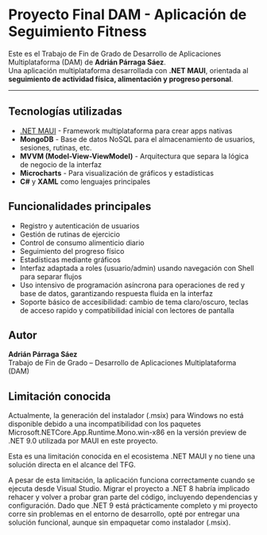 # Proyecto Final DAM - Aplicación de Seguimiento Fitness

Este es el Trabajo de Fin de Grado de Desarrollo de Aplicaciones Multiplataforma (DAM) de **Adrián Párraga Sáez**.  
Una aplicación multiplataforma desarrollada con **.NET MAUI**, orientada al **seguimiento de actividad física, alimentación y progreso personal**.

---

## Tecnologías utilizadas

- [.NET MAUI](https://learn.microsoft.com/dotnet/maui/) - Framework multiplataforma para crear apps nativas
- **MongoDB** - Base de datos NoSQL para el almacenamiento de usuarios, sesiones, rutinas, etc.
- **MVVM (Model-View-ViewModel)** - Arquitectura que separa la lógica de negocio de la interfaz
- **Microcharts** - Para visualización de gráficos y estadísticas
- **C#** y **XAML** como lenguajes principales

## Funcionalidades principales

- Registro y autenticación de usuarios  
- Gestión de rutinas de ejercicio  
- Control de consumo alimenticio diario  
- Seguimiento del progreso físico  
- Estadísticas mediante gráficos  
- Interfaz adaptada a roles (usuario/admin) usando navegación con Shell para separar flujos  
- Uso intensivo de programación asíncrona para operaciones de red y base de datos, garantizando respuesta fluida en la interfaz
- Soporte básico de accesibilidad: cambio de tema claro/oscuro, teclas de acceso rapido y compatibilidad inicial con lectores de pantalla


## Autor

**Adrián Párraga Sáez**  
Trabajo de Fin de Grado – Desarrollo de Aplicaciones Multiplataforma (DAM)

## Limitación conocida
Actualmente, la generación del instalador (.msix) para Windows no está disponible debido a una incompatibilidad con los paquetes Microsoft.NETCore.App.Runtime.Mono.win-x86 en la versión preview de .NET 9.0 utilizada por MAUI en este proyecto.

Esta es una limitación conocida en el ecosistema .NET MAUI y no tiene una solución directa en el alcance del TFG.

A pesar de esta limitación, la aplicación funciona correctamente cuando se ejecuta desde Visual Studio.
Migrar el proyecto a .NET 8 habría implicado rehacer y volver a probar gran parte del código, incluyendo dependencias y configuración.
Dado que .NET 9 está prácticamente completo y mi proyecto corre sin problemas en el entorno de desarrollo, opté por entregar una solución funcional, aunque sin empaquetar como instalador (.msix).
